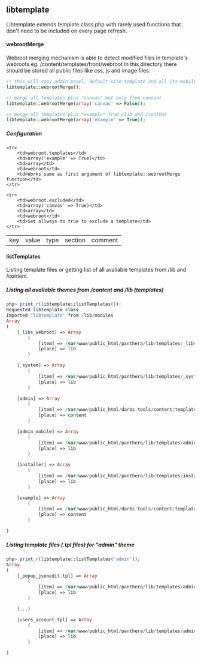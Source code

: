 ## libtemplate

Libtemplate extends template.class.php with rarely used functions that don't need to be included on every page refresh.

#### webrootMerge

Webroot merging mechanism is able to detect modified files in template's webroots eg. /content/templates/front/webroot
In this directory there should be stored all public files like css, js and image files.

```php
// this will copy admin panel, default site template and all its mobile views
libtemplate::webrootMerge();

// merge all templates plus "canvas" but only from content
libtemplate::webrootMerge(array('canvas' => False));

// merge all templates plus "example" from /lib and /content
libtemplate::webrootMerge(array('example' => True));
```

##### Configuration

<table>
    <tr>
        <td>key</td>
        <td>value</td>
        <td>type</td>
        <td>section</td>
        <td>comment</td>
    </tr>
    
    <tr>
        <td>webroot.templates</td>
        <td>array('example' => True)</td>
        <td>array</td>
        <td>webroot</td>
        <td>Works same as first argument of libtemplate::webrootMerge function</td>
    </tr>
    
    <tr>
        <td>webroot.excluded</td>
        <td>array('canvas' => True)</td>
        <td>array</td>
        <td>webroot</td>
        <td>Set allways to true to exclude a template</td>
    </tr>
</table>

#### listTemplates

Listing template files or getting list of all avaliable templates from /lib and /content.

##### Listing all avaliable themes from /content and /lib (templates)

```php
php> print_r(libtemplate::listTemplates());
Requested libtemplate class
Imported "libtemplate" from /lib/modules
Array
(
    [_libs_webroot] => Array
        (
            [item] => /var/www/public_html/panthera/lib/templates/_libs_webroot
            [place] => lib
        )

    [_system] => Array
        (
            [item] => /var/www/public_html/panthera/lib/templates/_system
            [place] => lib
        )

    [admin] => Array
        (
            [item] => /var/www/public_html/darbs-tools/content/templates/admin
            [place] => content
        )

    [admin_mobile] => Array
        (
            [item] => /var/www/public_html/panthera/lib/templates/admin_mobile
            [place] => lib
        )

    [installer] => Array
        (
            [item] => /var/www/public_html/panthera/lib/templates/installer
            [place] => lib
        )

    [example] => Array
        (
            [item] => /var/www/public_html/darbs-tools/content/templates/example
            [place] => content
        )

)
```

##### Listing template files (.tpl files) for "admin" theme

```php
php> print_r(libtemplate::listTemplates('admin'));
Array
(
    [_popup_jsonedit.tpl] => Array
        (
            [item] => /var/www/public_html/panthera/lib/templates/admin/templates/_popup_jsonedit.tpl
            [place] => lib
        )

    (...)

    [users_account.tpl] => Array
        (
            [item] => /var/www/public_html/panthera/lib/templates/admin/templates/users_account.tpl
            [place] => lib
        )

)
```
